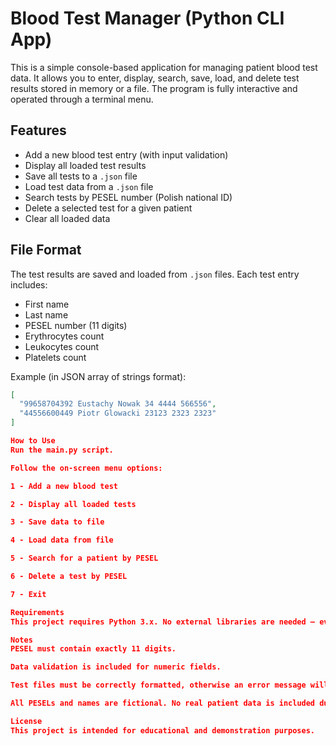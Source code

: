 # Blood Test Manager (Python CLI App)

This is a simple console-based application for managing patient blood test data. It allows you to enter, display, search, save, load, and delete test results stored in memory or a file. The program is fully interactive and operated through a terminal menu.

## Features

- Add a new blood test entry (with input validation)
- Display all loaded test results
- Save all tests to a `.json` file
- Load test data from a `.json` file
- Search tests by PESEL number (Polish national ID)
- Delete a selected test for a given patient
- Clear all loaded data

## File Format

The test results are saved and loaded from `.json` files. Each test entry includes:

- First name
- Last name
- PESEL number (11 digits)
- Erythrocytes count
- Leukocytes count
- Platelets count

Example (in JSON array of strings format):
```json
[
  "99658704392 Eustachy Nowak 34 4444 566556",
  "44556600449 Piotr Glowacki 23123 2323 2323"
]

How to Use
Run the main.py script.

Follow the on-screen menu options:

1 - Add a new blood test

2 - Display all loaded tests

3 - Save data to file

4 - Load data from file

5 - Search for a patient by PESEL

6 - Delete a test by PESEL

7 - Exit

Requirements
This project requires Python 3.x. No external libraries are needed — everything runs with the standard library.

Notes
PESEL must contain exactly 11 digits.

Data validation is included for numeric fields.

Test files must be correctly formatted, otherwise an error message will be shown.

All PESELs and names are fictional. No real patient data is included due to privacy concerns.

License
This project is intended for educational and demonstration purposes.
